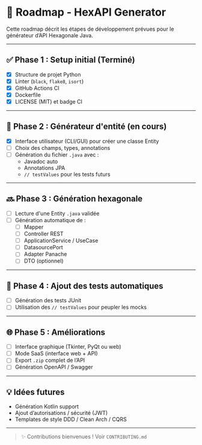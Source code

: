 # 📍 Roadmap - HexAPI Generator

Cette roadmap décrit les étapes de développement prévues pour le générateur d’API Hexagonale Java.

---

## ✅ Phase 1 : Setup initial (Terminé)
- [x] Structure de projet Python
- [x] Linter (`black`, `flake8`, `isort`)
- [x] GitHub Actions CI
- [x] Dockerfile
- [x] LICENSE (MIT) et badge CI

---

## 🚧 Phase 2 : Générateur d'entité (en cours)
- [X] Interface utilisateur (CLI/GUI) pour créer une classe Entity
- [ ] Choix des champs, types, annotations
- [ ] Génération du fichier `.java` avec :
  - Javadoc auto
  - Annotations JPA
  - `// testValues` pour les tests futurs

---

## 🔜 Phase 3 : Génération hexagonale
- [ ] Lecture d'une Entity `.java` validée
- [ ] Génération automatique de :
  - [ ] Mapper
  - [ ] Controller REST
  - [ ] ApplicationService / UseCase
  - [ ] DatasourcePort
  - [ ] Adapter Panache
  - [ ] DTO (optionnel)

---

## 🧪 Phase 4 : Ajout des tests automatiques
- [ ] Génération des tests JUnit
- [ ] Utilisation des `// testValues` pour peupler les mocks

---

## 🌐 Phase 5 : Améliorations
- [ ] Interface graphique (Tkinter, PyQt ou web)
- [ ] Mode SaaS (interface web + API)
- [ ] Export `.zip` complet de l’API
- [ ] Génération OpenAPI / Swagger

---

## 💡 Idées futures
- Génération Kotlin support
- Ajout d’autorisations / sécurité (JWT)
- Templates de style DDD / Clean Arch / CQRS

---

> ✨ Contributions bienvenues ! Voir `CONTRIBUTING.md`
